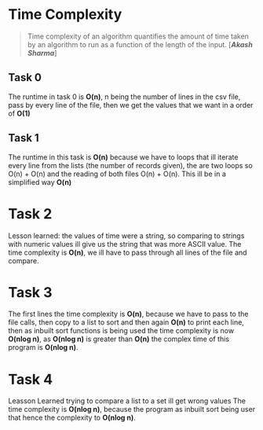 # Time Complexity

>Time complexity of an algorithm quantifies the amount of time taken by an algorithm to run as a function of the length of the input. [***Akash Sharma***]

## Task 0

The runtime in task 0 is **O(n)**, n being the number of lines in the csv file, pass by every line of the file, then we get the values that we want in a order of **O(1)**

## Task 1

The runtime in this task is **O(n)** because we have to loops that ill iterate every line from the lists (the number of records given), the are two loops so O(n) + O(n) and the reading of both files O(n) + O(n). This ill be in a simplified way **O(n)**

# Task 2

Lesson learned: the values of time were a string, so comparing to strings with numeric values ill give us the string that was more ASCII value.
The time complexity is **O(n)**, we ill have to pass through all lines of the file and compare.

# Task 3

The first lines the time complexity is **O(n)**, because we have to pass to the file calls, then copy to a list to sort and then again **O(n)** to print each line, then as inbuilt sort functions is being used the time complexity is now **O(nlog n)**, as **O(nlog n)** is greater than **O(n)** the complex time of this program is **O(nlog n)**.

# Task 4

Leasson Learned trying to compare a list to a set ill get wrong values
The time complexity is **O(nlog n)**, because the program as inbuilt sort being user that hence the complexity to **O(nlog n)**.
